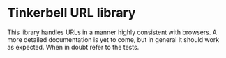 # Tinkerbell URL library

This library handles URLs in a manner highly consistent with browsers. A more detailed documentation is yet to come, but in general it should work as expected. When in doubt refer to the tests.
